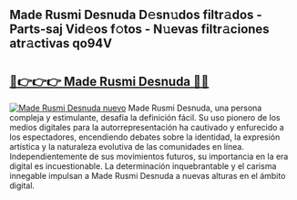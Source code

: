 ## Made Rusmi Desnuda D𝚎sn𝚞dos filtr𝚊dos - Parts-saj Vid𝚎os f𝚘tos - N𝚞evas filtr𝚊ciones atr𝚊ctivas qo94V

# <h2><a href="http://mb18z1.tromn.icu/?c=Made+Rusmi+Desnuda">🔗👉👉👉 Made Rusmi Desnuda 🔗🔗</a></h2>

[![Made Rusmi Desnuda nuevo](https://i.imgur.com/pEAQMta.gif)](http://mb18z1.tromn.icu/?c=Made+Rusmi+Desnuda)
Made Rusmi Desnuda, una persona compleja y estimulante, desafía la definición fácil. Su uso pionero de los medios digitales para la autorrepresentación ha cautivado y enfurecido a los espectadores, encendiendo debates sobre la identidad, la expresión artística y la naturaleza evolutiva de las comunidades en línea. Independientemente de sus movimientos futuros, su importancia en la era digital es incuestionable. La determinación inquebrantable y el carisma innegable impulsan a Made Rusmi Desnuda a nuevas alturas en el ámbito digital.
